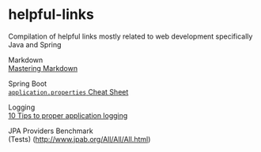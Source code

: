 # helpful-links
Compilation of helpful links mostly related to web development specifically Java and Spring

Markdown<br/>
[Mastering Markdown](https://guides.github.com/features/mastering-markdown/)

Spring Boot<br/>
[`application.properties` Cheat Sheet](http://docs.spring.io/spring-boot/docs/current/reference/html/common-application-properties.html)

Logging<br/>
[10 Tips to proper application logging](http://www.javacodegeeks.com/2011/01/10-tips-proper-application-logging.html)

JPA Providers Benchmark<br/>
(Tests) (http://www.jpab.org/All/All/All.html)
